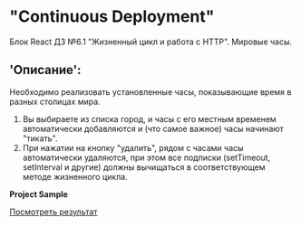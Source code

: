 # "Continuous Deployment"  
Блок React ДЗ №6.1 "Жизненный цикл и работа с HTTP". Мировые часы. 

## 'Описание':  
Необходимо реализовать установленные часы, показывающие время в разных столицах мира.  
1. Вы выбираете из списка город, и часы с его местным временем автоматически добавляются и (что самое важное) часы начинают "тикать".  
2. При нажатии на кнопку "удалить", рядом с часами часы автоматически удаляются, при этом все подписки (setTimeout, setInterval и другие) должны вычищаться в соответствующем методе жизненного цикла.  

**Project Sample** 

[Посмотреть результат](https://gronik4.github.io/react6.1httpw.c/)
